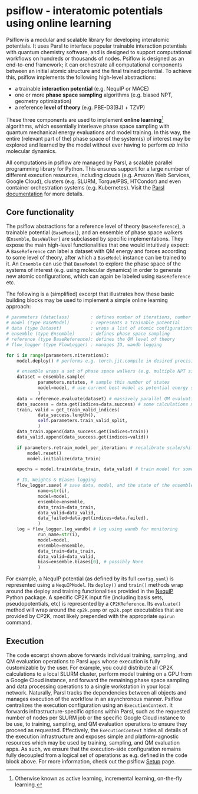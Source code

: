 # **psiflow** - interatomic potentials using online learning

Psiflow is a modular and scalable library for developing interatomic potentials.
It uses Parsl to interface popular trainable interaction potentials with
quantum chemistry software, and is designed to support computational workflows
on hundreds or thousands of nodes.
Psiflow is designed as an end-to-end framework; it can orchestrate all
computational components between an initial atomic structure and the final
trained potential.
To achieve this, psiflow implements the following high-level abstractions:

- a trainable **interaction potential** (e.g. NequIP or MACE)
- one or more **phase space sampling** algorithms (e.g. biased NPT, geometry optimization)
- a reference **level of theory** (e.g. PBE-D3(BJ) + TZVP)

These three components are used to implement **online learning**[^1] algorithms,
which essentially interleave phase space sampling with
quantum mechanical energy evaluations and model training.
In this way, the entire (relevant part of the) phase space of the system(s)
of interest may be explored and learned by the model without ever having to
perform *ab initio* molecular dynamics.

All computations in psiflow are managed by Parsl, a scalable parallel programming
library for Python.
This ensures support for a large number of different execution resources,
including clouds (e.g. Amazon Web Services, Google Cloud),
clusters (e.g. SLURM, Torque/PBS, HTCondor)
and even container orchestration systems (e.g. Kubernetes).
Visit the [Parsl documentation](https://parsl.readthedocs.io/en/stable/) for more details.


## Core functionality 

The psiflow abstractions for a reference level of theory (`BaseReference`), 
a trainable potential (`BaseModel`), and an ensemble of phase space walkers
(`Ensemble`, `BaseWalker`) are subclassed by specific implementations.
They expose the main high-level functionalities that one would intuitively
expect: A `BaseReference` can label a dataset with QM energy and forces according
to some level of theory, after which a `BaseModel` instance can be trained to it.
An `Ensemble` can use that `BaseModel` to explore the phase space of the systems
of interest (e.g. using molecular dynamics) in order to generate new
atomic configurations, which can again be labeled using `BaseReference` etc.

The following is a (simplified) excerpt that illustrates how these basic
building blocks may be used to implement a simple online
learning approach:

```py
# parameters (dataclass)        : defines number of iterations, number of states to sample etc.
# model (type BaseModel)        : represents a trainable potential
# data (type Dataset)           : wraps a list of atomic configurations
# ensemble (type Ensemble)      : defines phase space sampling
# reference (type BaseReference): defines the QM level of theory
# flow_logger (type FlowLogger) : manages IO, wandb logging

for i in range(parameters.niterations):
    model.deploy() # performs e.g. torch.jit.compile in desired precision

    # ensemble wraps a set of phase space walkers (e.g. multiple NPT simulations)
    dataset = ensemble.sample(
            parameters.nstates, # sample this number of states
            model=model, # use current best model as potential energy surface
            )
    data = reference.evaluate(dataset) # massively parallel QM evaluation of sampled states
    data_success = data.get(indices=data.success) # some calculations may fail!
    train, valid = get_train_valid_indices(
            data_success.length(),
            self.parameters.train_valid_split,
            )
    data_train.append(data_success.get(indices=train))
    data_valid.append(data_success.get(indices=valid))

    if parameters.retrain_model_per_iteration: # recalibrate scale/shift/avg_num_neighbors
        model.reset()
        model.initialize(data_train)

    epochs = model.train(data_train, data_valid) # train model for some time

    # IO, Weights & Biases logging
    flow_logger.save( # save data, model, and the state of the ensemble
            name=str(i),
            model=model,
            ensemble=ensemble,
            data_train=data_train,
            data_valid=data_valid,
            data_failed=data.get(indices=data.failed),
            )
    log = flow_logger.log_wandb( # log using wandb for monitoring
            run_name=str(i),
            model=model,
            ensemble=ensemble,
            data_train=data_train,
            data_valid=data_valid,
            bias=ensemble.biases[0], # possibly None
            )
```

For example, a NequIP potential (as defined by its full `config.yaml`) is
represented using a `NequIPModel`.
Its `deploy()` and `train()` methods wrap around the deploy and training
functionalities provided in the [NequIP](https://github.com/mir-group/nequip.git) Python package.
A specific CP2K input file (including basis sets, pseudopotentials, etc)
is represented by a `CP2KReference`. Its `evaluate()` method will wrap around
the `cp2k.psmp` or `cp2k.popt` executables that are provided by CP2K,
most likely prepended with the appropriate `mpirun` command.


## Execution
The code excerpt shown above forwards individual training, sampling, and
QM evaluation operations to Parsl `apps` whose execution is fully customizable
by the user.
For example, you could distribute all CP2K calculations to a local SLURM cluster,
perform model training on a GPU from a Google Cloud instance, and forward
the remaining phase space sampling and data processing operations to a single
workstation in your local network.
Naturally, Parsl tracks the dependencies between all objects and manages execution of the workflow
in an asynchronous manner.
Psiflow centralizes the execution configuration using an `ExecutionContext`.
It forwards infrastructure-specific options within Parsl, such as the requested number of nodes
per SLURM job or the specific Google Cloud instance to be use, to training,
sampling, and QM evaluation operations to ensure they proceed as requested.
Effectively, the `ExecutionContext` hides all details of the execution
infrastructure and exposes simple and platform-agnostic resources which may be
used by training, sampling, and QM evaluation apps.
As such, we ensure that the execution-side configuration remains fully decoupled
from a logical set of operations as e.g. defined in the code block above.
For more information, check out the psiflow [Setup](setup.md) page.


[^1]: Otherwise known as active learning, incremental learning, on-the-fly learning.
